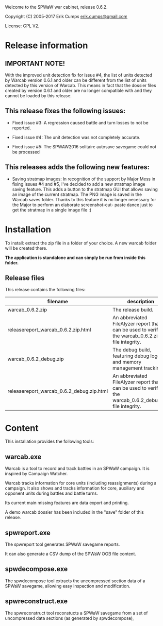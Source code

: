 Welcome to the SPWaW war cabinet, release 0.6.2.

Copyright (C) 2005-2017 Erik Cumps erik.cumps@gmail.com

License: GPL V2.

# Release information

## IMPORTANT NOTE!

With the improved unit detection fix for issue #4, the list of units detected by
Warcab version 0.6.1 and older can be different from the list of units detected
by this version of Warcab. This means in fact that the dossier files created by
version 0.6.1 and older are no longer compatible with and they cannot be loaded
by this release.

## This release fixes the following issues:

* Fixed issue #3:
    A regression caused battle and turn losses to not be reported.

* Fixed issue #4:
    The unit detection was not completely accurate.

* Fixed issue #5:
    The SPWAW2016 solitaire autosave savegame could not be processed

## This releases adds the following new features:

* Saving stratmap images:
    In recognition of the support by Major Mess in fixing issues #4 and #5, I've
    decided to add a new stratmap image saving feature. This adds a button to
    the stratmap GUI that allows saving an image of the current stratmap. The
    PNG image is saved in the Warcab saves folder. Thanks to this feature it is
    no longer necessary for the Major to perform an elaborate screenshot-cut-
    paste dance just to get the stratmap in a single image file :)

# Installation

To install: extract the zip file in a folder of your choice. A new warcab folder will be created there.

**The application is standalone and can simply be run from inside this folder.**

## Release files

This release contains the following files:

| filename | description |
| --- | --- |
| warcab_0.6.2.zip | The release build. |
| releasereport_warcab_0.6.2.zip.html | An abbreviated FileAlyzer report that can be used to verify the warcab_0.6.2.zip file integrity. |
| warcab_0.6.2_debug.zip | The debug build, featuring debug logging and memory management tracking. |
| releasereport_warcab_0.6.2_debug.zip.html | An abbreviated FileAlyzer report that can be used to verify the warcab_0.6.2_debug.zip file integrity. |

# Content

This installation provides the following tools:

## warcab.exe

  Warcab is a tool to record and track battles in an SPWaW campaign. It is inspired by Campaign Watcher.

  Warcab tracks information for core units (including reassignments) during a campaign. It also shows and tracks information for core, auxiliary and opponent units during battles and battle turns.

  Its current main missing features are data export and printing.

  A demo warcab dossier has been included in the "save" folder of this release.

## spwreport.exe

  The spwreport tool generates SPWaW savegame reports.

  It can also generate a CSV dump of the SPWaW OOB file content.

## spwdecompose.exe

  The spwdecompose tool extracts the uncompressed section data of a SPWaW savegame, allowing easy inspection and modification.

## spwreconstruct.exe

  The spwreconstruct tool reconstucts a SPWaW savegame from a set of uncompressed data sections (as generated by spwdecompose),
